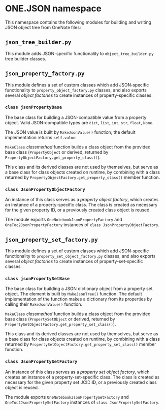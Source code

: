 # ONE.JSON namespace

This namespace contains the following modules for building and writing JSON object tree from OneNote files:

## `json_tree_builder.py`

This module adds JSON-specific functionality to `object_tree_builder.py` tree builder classes.

## `json_property_factory.py`

This module defines a set of custom classes which add JSON-specific functionality to `property_object_factory.py` classes,
and also exports several *object factories* to create instances of property-specific classes.

### `class jsonPropertyBase`

The base class for building a JSON-compatible value from a property object.
Valid JSON-compatible types are `dict`, `list`, `int`, `str`, `float`, `None`.

The JSON value is built by `MakeJsonValue()` function; the default implementation returns `self.value`.

`MakeClass` *classmethod* function builds a class object from the provided base class
(`PropertyObject` or derived, returned by `PropertyObjectFactory.get_property_class()`).

This class and its derived classes are not used by themselves,
but serve as a base class for class objects created on runtime,
by combining with a class returned by `PropertyObjectFactory.get_property_class()` member function.

### `class JsonPropertyObjectFactory`

An instance of this class serves as a *property object factory*,
which creates an instance of a property-specific class.
The class is created as necessary for the given property ID, or a previously created class object is reused.

The module exports `OneNotebookJsonPropertyFactory` and `OneToc2JsonPropertyFactory` instances of
`class JsonPropertyObjectFactory`.

## `json_property_set_factory.py`

This module defines a set of custom classes which add JSON-specific functionality to `property_set_object_factory.py` classes,
and also exports several *object factories* to create instances of property-set-specific classes.

### `class jsonPropertySetBase`

The base class for building a JSON dictionary object from a property set object.
The element is built by `MakeJsonTree()` function. 
The default implementation of the function makes a dictionary from its properties
by calling their `MakeJsonValue()` function.

`MakeClass` *classmethod* function builds a class object from the provided base class (`PropertySetObject` or derived,
returned by `PropertySetObjectFactory.get_property_set_class()`).

This class and its derived classes are not used by themselves,
but serve as a base class for class objects created on runtime,
by combining with a class returned by `PropertySetObjectFactory.get_property_set_class()` member function.

### `class JsonPropertySetFactory`

An instance of this class serves as a *property set object factory*,
which creates an instance of a property-set-specific class.
The class is created as necessary for the given property set JCID ID, or a previously created class object is reused.

The module exports `OneNotebookJsonPropertySetFactory` and `OneToc2JsonPropertySetFactory` instances of
`class JsonPropertySetFactory`.

